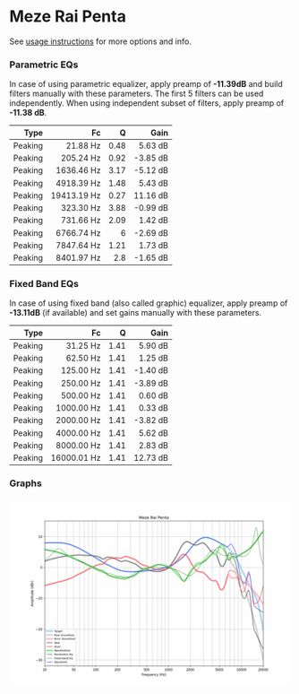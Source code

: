 # Meze Rai Penta
See [usage instructions](https://github.com/jaakkopasanen/AutoEq#usage) for more options and info.

### Parametric EQs
In case of using parametric equalizer, apply preamp of **-11.39dB** and build filters manually
with these parameters. The first 5 filters can be used independently.
When using independent subset of filters, apply preamp of **-11.38 dB**.

| Type    | Fc          |    Q | Gain     |
|--------:|------------:|-----:|---------:|
| Peaking | 21.88 Hz    | 0.48 | 5.63 dB  |
| Peaking | 205.24 Hz   | 0.92 | -3.85 dB |
| Peaking | 1636.46 Hz  | 3.17 | -5.12 dB |
| Peaking | 4918.39 Hz  | 1.48 | 5.43 dB  |
| Peaking | 19413.19 Hz | 0.27 | 11.16 dB |
| Peaking | 323.30 Hz   | 3.88 | -0.99 dB |
| Peaking | 731.66 Hz   | 2.09 | 1.42 dB  |
| Peaking | 6766.74 Hz  | 6    | -2.69 dB |
| Peaking | 7847.64 Hz  | 1.21 | 1.73 dB  |
| Peaking | 8401.97 Hz  | 2.8  | -1.65 dB |

### Fixed Band EQs
In case of using fixed band (also called graphic) equalizer, apply preamp of **-13.11dB**
(if available) and set gains manually with these parameters.

| Type    | Fc          |    Q | Gain     |
|--------:|------------:|-----:|---------:|
| Peaking | 31.25 Hz    | 1.41 | 5.90 dB  |
| Peaking | 62.50 Hz    | 1.41 | 1.25 dB  |
| Peaking | 125.00 Hz   | 1.41 | -1.40 dB |
| Peaking | 250.00 Hz   | 1.41 | -3.89 dB |
| Peaking | 500.00 Hz   | 1.41 | 0.60 dB  |
| Peaking | 1000.00 Hz  | 1.41 | 0.33 dB  |
| Peaking | 2000.00 Hz  | 1.41 | -3.82 dB |
| Peaking | 4000.00 Hz  | 1.41 | 5.62 dB  |
| Peaking | 8000.00 Hz  | 1.41 | 2.83 dB  |
| Peaking | 16000.01 Hz | 1.41 | 12.73 dB |

### Graphs
![](./Meze%20Rai%20Penta.png)